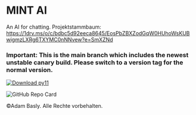 # MINT AI
An AI for chatting.
Projektstammbaum:
https://1drv.ms/o/c/bdbc5d92eeca8645/EosPbZBXZodGqW0HUhoWsKUBwigmzLXRg6TXYMC0nNNvew?e=SmXZNd
### Important: This is the main branch which includes the newest unstable canary build. Please switch to a version tag for the normal version.

[![Download py11](https://a.fsdn.com/con/app/sf-download-button)](https://sourceforge.net/projects/py11/files/latest/download)

![GitHub Repo Card](https://ghc.clait.sh/repo/GymnasiumFreihamAdam/py11_mintAI?bg_color=ffffff&title_color=0366d6&text_color=333333&icon_color=333333&show_user=true)

©Adam Basly. Alle Rechte vorbehalten.
